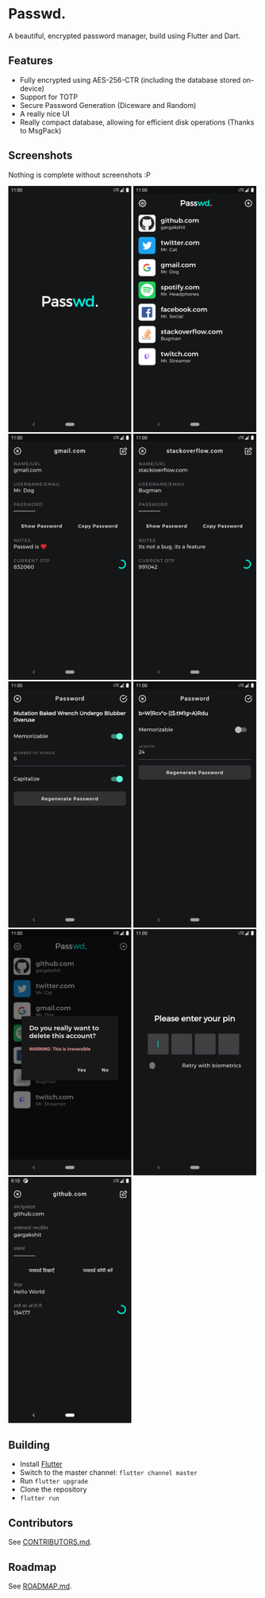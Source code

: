 # Passwd.

A beautiful, encrypted password manager, build using Flutter and Dart.

## Features

- Fully encrypted using AES-256-CTR (including the database stored on-device)
- Support for TOTP
- Secure Password Generation (Diceware and Random)
- A really nice UI
- Really compact database, allowing for efficient disk operations (Thanks to MsgPack)

## Screenshots

Nothing is complete without screenshots :P

<img src="./screenshots/splash.png" width="248px" />
<img src="./screenshots/home.png" width="248px" />
<img src="./screenshots/gmail_details.png" width="248px" />
<img src="./screenshots/stackoverflow.png" width="248px" />
<img src="./screenshots/password_gen_0.png" width="248px" />
<img src="./screenshots/password_gen_1.png" width="248px" />
<img src="./screenshots/deletion_notice.png" width="248px" />
<img src="./screenshots/secure.png" width="248px" />
<img src="./screenshots/hindi.png" width="248px" />

## Building

- Install [Flutter](https://flutter.dev)
- Switch to the master channel: `flutter channel master`
- Run `flutter upgrade`
- Clone the repository
- `flutter run`

## Contributors

See [CONTRIBUTORS.md](./CONTRIBUTORS.md).

## Roadmap

See [ROADMAP.md](./ROADMAP.md).
